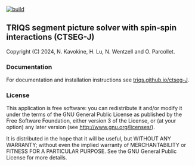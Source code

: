 [![build](https://github.com/TRIQS/ctseg-J/workflows/build/badge.svg)](https://github.com/TRIQS/ctseg-J/actions?query=workflow%3Abuild)

## TRIQS segment picture solver with spin-spin interactions (CTSEG-J)

Copyright (C) 2024, N. Kavokine, H. Lu, N. Wentzell and O. Parcollet.

### Documentation

For documentation and installation instructions see [triqs.github.io/ctseg-J](https://triqs.github.io/ctseg-J).

### License

This application is free software: you can redistribute it and/or modify it
under the terms of the GNU General Public License as published by the Free
Software Foundation, either version 3 of the License, or (at your option) any
later version (see http://www.gnu.org/licenses/).

It is distributed in the hope that it will be useful, but WITHOUT ANY WARRANTY;
without even the implied warranty of MERCHANTABILITY or FITNESS FOR A
PARTICULAR PURPOSE. See the GNU General Public License for more details.
